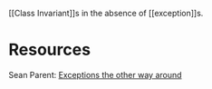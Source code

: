 [[Class Invariant]]s in the absence of [[exception]]s.

# Resources
Sean Parent: [Exceptions the other way around](https://www.youtube.com/watch?v=mkkaAWNE-Ig)